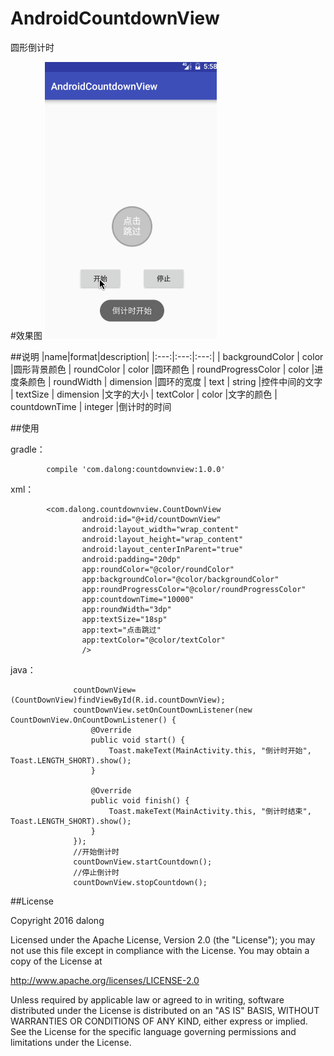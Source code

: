 # AndroidCountdownView
圆形倒计时


#效果图
![image](https://github.com/dalong982242260/AndroidCountdownView/blob/master/gif/countdown.gif?raw=true)

##说明
|name|format|description|
|:---:|:---:|:---:|
| backgroundColor | color |圆形背景颜色
| roundColor | color |圆环颜色
| roundProgressColor | color |进度条颜色
| roundWidth | dimension |圆环的宽度
| text | string |控件中间的文字
| textSize | dimension |文字的大小
| textColor | color |文字的颜色
| countdownTime | integer |倒计时的时间


##使用

gradle：
 
            compile 'com.dalong:countdownview:1.0.0'
            
xml：


            <com.dalong.countdownview.CountDownView
                    android:id="@+id/countDownView"
                    android:layout_width="wrap_content"
                    android:layout_height="wrap_content"
                    android:layout_centerInParent="true"
                    android:padding="20dp"
                    app:roundColor="@color/roundColor"
                    app:backgroundColor="@color/backgroundColor"
                    app:roundProgressColor="@color/roundProgressColor"
                    app:countdownTime="10000"
                    app:roundWidth="3dp"
                    app:textSize="18sp"
                    app:text="点击跳过"
                    app:textColor="@color/textColor"
                    />
                    
 java：
                    
                    
                  countDownView=(CountDownView)findViewById(R.id.countDownView);
                  countDownView.setOnCountDownListener(new CountDownView.OnCountDownListener() {
                      @Override
                      public void start() {
                          Toast.makeText(MainActivity.this, "倒计时开始", Toast.LENGTH_SHORT).show();
                      }
          
                      @Override
                      public void finish() {
                          Toast.makeText(MainActivity.this, "倒计时结束", Toast.LENGTH_SHORT).show();
                      }
                  });     
                  //开始倒计时             
                  countDownView.startCountdown();   
                  //停止倒计时 
                  countDownView.stopCountdown();
                               
##License

Copyright 2016 dalong

Licensed under the Apache License, Version 2.0 (the "License"); you may not use this file except in compliance with the License. You may obtain a copy of the License at

http://www.apache.org/licenses/LICENSE-2.0

Unless required by applicable law or agreed to in writing, software distributed under the License is distributed on an "AS IS" BASIS, WITHOUT WARRANTIES OR CONDITIONS OF ANY KIND, either express or implied. See the License for the specific language governing permissions and limitations under the License.                               